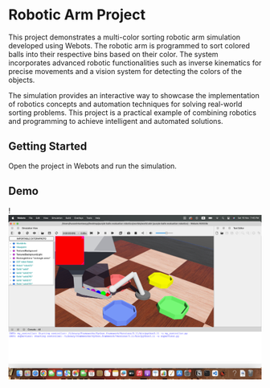# Robotic Arm Project

This project demonstrates a multi-color sorting robotic arm simulation developed using Webots. The robotic arm is programmed to sort colored balls into their respective bins based on their color. The system incorporates advanced robotic functionalities such as inverse kinematics for precise movements and a vision system for detecting the colors of the objects.

The simulation provides an interactive way to showcase the implementation of robotics concepts and automation techniques for solving real-world sorting problems. This project is a practical example of combining robotics and programming to achieve intelligent and automated solutions.
## Getting Started
Open the project in Webots and run the simulation.

## Demo
!
![Demo](Screenshot%202024-11-16%20at%207.45.46%20PM.png)


